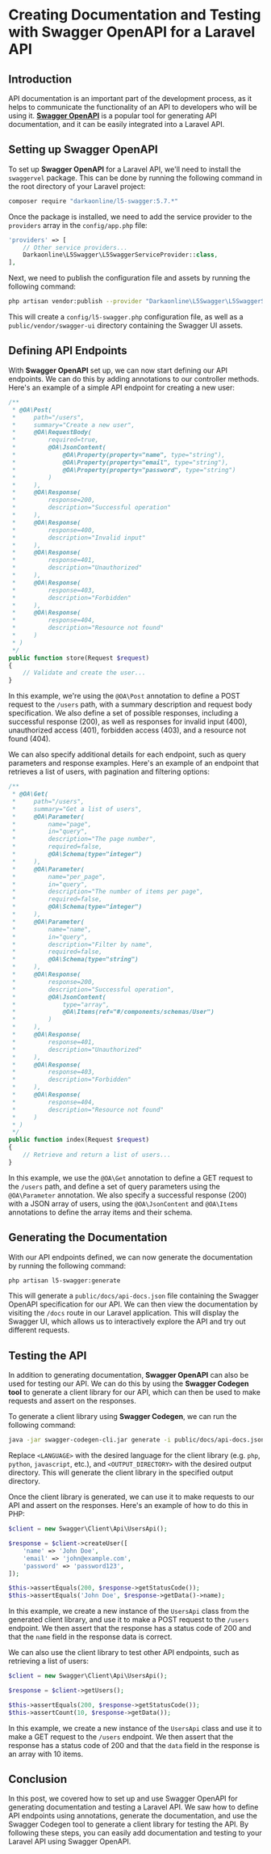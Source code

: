 # Creating Documentation and Testing with Swagger OpenAPI for a Laravel API

## **Introduction**

API documentation is an important part of the development process, as it helps to communicate the functionality of an API to developers who will be using it. [**Swagger OpenAPI**](https://swagger.io/) is a popular tool for generating API documentation, and it can be easily integrated into a Laravel API.

## **Setting up Swagger OpenAPI**

To set up **Swagger OpenAPI** for a Laravel API, we'll need to install the `swaggervel` package. This can be done by running the following command in the root directory of your Laravel project:

```bash
composer require "darkaonline/l5-swagger:5.7.*"
```

Once the package is installed, we need to add the service provider to the `providers` array in the `config/app.php` file:

```php
'providers' => [
    // Other service providers...
    Darkaonline\L5Swagger\L5SwaggerServiceProvider::class,
],
```

Next, we need to publish the configuration file and assets by running the following command:

```bash
php artisan vendor:publish --provider "Darkaonline\L5Swagger\L5SwaggerServiceProvider"
```

This will create a `config/l5-swagger.php` configuration file, as well as a `public/vendor/swagger-ui` directory containing the Swagger UI assets.

## **Defining API Endpoints**

With **Swagger OpenAPI** set up, we can now start defining our API endpoints. We can do this by adding annotations to our controller methods. Here's an example of a simple API endpoint for creating a new user:

```php
/**
 * @OA\Post(
 *     path="/users",
 *     summary="Create a new user",
 *     @OA\RequestBody(
 *         required=true,
 *         @OA\JsonContent(
 *             @OA\Property(property="name", type="string"),
 *             @OA\Property(property="email", type="string"),
 *             @OA\Property(property="password", type="string")
 *         )
 *     ),
 *     @OA\Response(
 *         response=200,
 *         description="Successful operation"
 *     ),
 *     @OA\Response(
 *         response=400,
 *         description="Invalid input"
 *     ),
 *     @OA\Response(
 *         response=401,
 *         description="Unauthorized"
 *     ),
 *     @OA\Response(
 *         response=403,
 *         description="Forbidden"
 *     ),
 *     @OA\Response(
 *         response=404,
 *         description="Resource not found"
 *     )
 * )
 */
public function store(Request $request)
{
    // Validate and create the user...
}
```

In this example, we're using the `@OA\Post` annotation to define a POST request to the `/users` path, with a summary description and request body specification. We also define a set of possible responses, including a successful response (200), as well as responses for invalid input (400), unauthorized access (401), forbidden access (403), and a resource not found (404).

We can also specify additional details for each endpoint, such as query parameters and response examples. Here's an example of an endpoint that retrieves a list of users, with pagination and filtering options:

```php
/**
 * @OA\Get(
 *     path="/users",
 *     summary="Get a list of users",
 *     @OA\Parameter(
 *         name="page",
 *         in="query",
 *         description="The page number",
 *         required=false,
 *         @OA\Schema(type="integer")
 *     ),
 *     @OA\Parameter(
 *         name="per_page",
 *         in="query",
 *         description="The number of items per page",
 *         required=false,
 *         @OA\Schema(type="integer")
 *     ),
 *     @OA\Parameter(
 *         name="name",
 *         in="query",
 *         description="Filter by name",
 *         required=false,
 *         @OA\Schema(type="string")
 *     ),
 *     @OA\Response(
 *         response=200,
 *         description="Successful operation",
 *         @OA\JsonContent(
 *             type="array",
 *             @OA\Items(ref="#/components/schemas/User")
 *         )
 *     ),
 *     @OA\Response(
 *         response=401,
 *         description="Unauthorized"
 *     ),
 *     @OA\Response(
 *         response=403,
 *         description="Forbidden"
 *     ),
 *     @OA\Response(
 *         response=404,
 *         description="Resource not found"
 *     )
 * )
 */
public function index(Request $request)
{
    // Retrieve and return a list of users...
}
```

In this example, we use the `@OA\Get` annotation to define a GET request to the `/users` path, and define a set of query parameters using the `@OA\Parameter` annotation. We also specify a successful response (200) with a JSON array of users, using the `@OA\JsonContent` and `@OA\Items` annotations to define the array items and their schema.

## **Generating the Documentation**

With our API endpoints defined, we can now generate the documentation by running the following command:

```bash
php artisan l5-swagger:generate
```

This will generate a `public/docs/api-docs.json` file containing the Swagger OpenAPI specification for our API. We can then view the documentation by visiting the `/docs` route in our Laravel application. This will display the Swagger UI, which allows us to interactively explore the API and try out different requests.

## **Testing the API**

In addition to generating documentation, **Swagger OpenAPI** can also be used for testing our API. We can do this by using the **Swagger Codegen tool** to generate a client library for our API, which can then be used to make requests and assert on the responses.

To generate a client library using **Swagger Codegen**, we can run the following command:

```bash
java -jar swagger-codegen-cli.jar generate -i public/docs/api-docs.json -l <LANGUAGE> -o <OUTPUT_DIRECTORY>
```

Replace `<LANGUAGE>` with the desired language for the client library (e.g. `php`, `python`, `javascript`, etc.), and `<OUTPUT_DIRECTORY>` with the desired output directory. This will generate the client library in the specified output directory.

Once the client library is generated, we can use it to make requests to our API and assert on the responses. Here's an example of how to do this in PHP:

```php
$client = new Swagger\Client\Api\UsersApi();

$response = $client->createUser([
    'name' => 'John Doe',
    'email' => 'john@example.com',
    'password' => 'password123',
]);

$this->assertEquals(200, $response->getStatusCode());
$this->assertEquals('John Doe', $response->getData()->name);
```

In this example, we create a new instance of the `UsersApi` class from the generated client library, and use it to make a POST request to the `/users` endpoint. We then assert that the response has a status code of 200 and that the `name` field in the response data is correct.

We can also use the client library to test other API endpoints, such as retrieving a list of users:

```php
$client = new Swagger\Client\Api\UsersApi();

$response = $client->getUsers();

$this->assertEquals(200, $response->getStatusCode());
$this->assertCount(10, $response->getData());
```

In this example, we create a new instance of the `UsersApi` class and use it to make a GET request to the `/users` endpoint. We then assert that the response has a status code of 200 and that the `data` field in the response is an array with 10 items.

## **Conclusion**

In this post, we covered how to set up and use Swagger OpenAPI for generating documentation and testing a Laravel API. We saw how to define API endpoints using annotations, generate the documentation, and use the Swagger Codegen tool to generate a client library for testing the API. By following these steps, you can easily add documentation and testing to your Laravel API using Swagger OpenAPI.